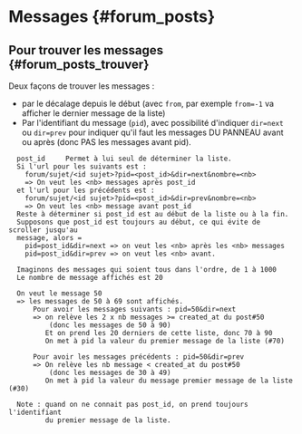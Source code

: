 # Messages {#forum_posts}

## Pour trouver les messages {#forum_posts_trouver}

Deux façons de trouver les messages :

* par le décalage depuis le début (avec `from`, par exemple `from=-1` va afficher le dernier message de la liste)
* Par l'identifiant du message (`pid`), avec possibilité d'indiquer `dir=next` ou `dir=prev` pour indiquer qu'il faut les messages DU PANNEAU avant ou après (donc PAS les messages avant pid).


```
  post_id     Permet à lui seul de déterminer la liste.
  Si l'url pour les suivants est :
    forum/sujet/<id sujet>?pid=<post_id>&dir=next&nombre=<nb>
    => On veut les <nb> messages après post_id
  et l'url pour les précédents est :
    forum/sujet/<id sujet>?pid=<post_id>&dir=prev&nombre=<nb>
    => On veut les <nb> message avant post_id
  Reste à déterminer si post_id est au début de la liste ou à la fin.
  Supposons que post_id est toujours au début, ce qui évite de scroller jusqu'au
  message, alors =
    pid=post_id&dir=next => on veut les <nb> après les <nb> messages
    pid=post_id&dir=prev => on veut les <nb> avant.

  Imaginons des messages qui soient tous dans l'ordre, de 1 à 1000
  Le nombre de message affichés est 20

  On veut le message 50
  => les messages de 50 à 69 sont affichés.
      Pour avoir les messages suivants : pid=50&dir=next
      => on relève les 2 x nb messages >= created_at du post#50
          (donc les messages de 50 à 90)
         Et on prend les 20 derniers de cette liste, donc 70 à 90
         On met à pid la valeur du premier message de la liste (#70)

      Pour avoir les messages précédents : pid=50&dir=prev
      => On relève les nb message < created_at du post#50
          (donc les messages de 30 à 49)
         On met à pid la valeur du message premier message de la liste (#30)

  Note : quand on ne connait pas post_id, on prend toujours l'identifiant
         du premier message de la liste.
```
